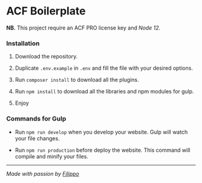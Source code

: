 # ACF Boilerplate

**NB.** This project require an ACF PRO license key and *Node 12*.
### Installation

1. Download the repository.

2. Duplicate `.env.example` in `.env` and fill the file with your desired options.

3. Run `composer install` to download all the plugins.

3. Run `npm install` to download all the libraries and npm modules for gulp.

4. Enjoy

### Commands for Gulp

- Run `npm run develop` when you develop your website. Gulp will watch your file changes.

- Run `npm run production` before deploy the website. This command will compile and minify your files.

---

*Made with passion by [Filippo](https://filippo.im)*